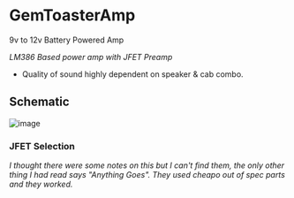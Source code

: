 # GemToasterAmp
 9v to 12v Battery Powered Amp

 _LM386 Based power amp with JFET Preamp_

 - Quality of sound highly dependent on speaker & cab combo.
 
 ## Schematic
 
 ![image](https://user-images.githubusercontent.com/97303986/219098777-c474740c-d59e-4d92-8f3e-428e28ce3c5c.png)
 
 
 
 ### JFET Selection
 
 _I thought there were some notes on this but I can't find them, the only other thing I had read says "Anything Goes". They used cheapo out of spec parts and they worked._
 
 

